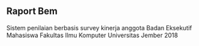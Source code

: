 ## Raport Bem
Sistem penilaian berbasis survey kinerja anggota
Badan Eksekutif Mahasiswa 
Fakultas Ilmu Komputer 
Universitas Jember
2018
